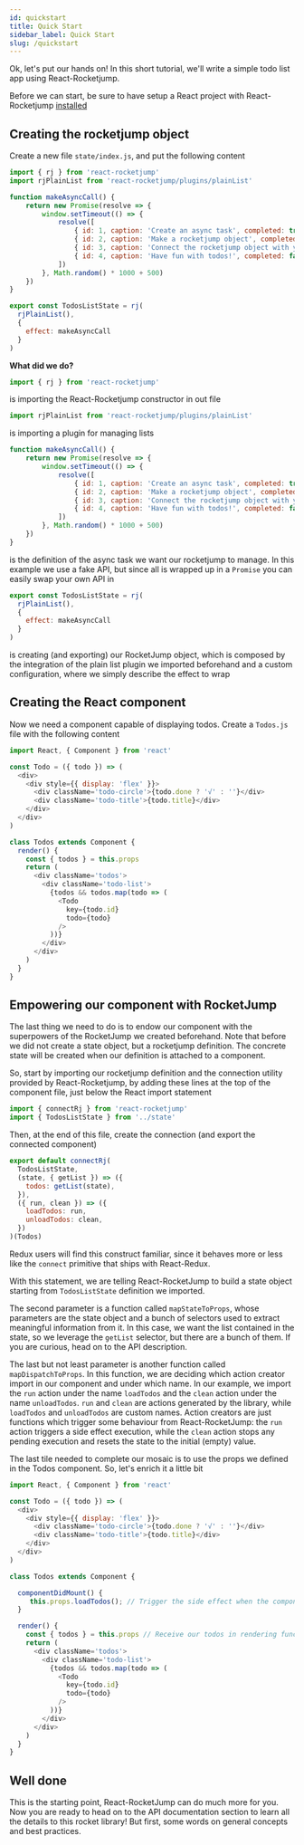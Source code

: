 ```yaml
---
id: quickstart
title: Quick Start
sidebar_label: Quick Start
slug: /quickstart
---
```

Ok, let's put our hands on! In this short tutorial, we'll write a simple todo list app using React-Rocketjump.

Before we can start, be sure to have setup a React project with React-Rocketjump [installed](installation.md)

## Creating the rocketjump object
Create a new file `state/index.js`, and put the following content

```js
import { rj } from 'react-rocketjump'
import rjPlainList from 'react-rocketjump/plugins/plainList'

function makeAsyncCall() {
    return new Promise(resolve => {
        window.setTimeout(() => {
            resolve([
                { id: 1, caption: 'Create an async task', completed: true },
                { id: 2, caption: 'Make a rocketjump object', completed: true},
                { id: 3, caption: 'Connect the rocketjump object with your React component', completed: false },
                { id: 4, caption: 'Have fun with todos!', completed: false }
            ])
        }, Math.random() * 1000 + 500)
    })
}

export const TodosListState = rj(
  rjPlainList(),
  {
    effect: makeAsyncCall
  }
)
```

__What did we do?__

```js
import { rj } from 'react-rocketjump'
```
is importing the React-Rocketjump constructor in out file


```js
import rjPlainList from 'react-rocketjump/plugins/plainList'
```
is importing a plugin for managing lists

```js
function makeAsyncCall() {
    return new Promise(resolve => {
        window.setTimeout(() => {
            resolve([
                { id: 1, caption: 'Create an async task', completed: true },
                { id: 2, caption: 'Make a rocketjump object', completed: true},
                { id: 3, caption: 'Connect the rocketjump object with your React component', completed: false },
                { id: 4, caption: 'Have fun with todos!', completed: false }
            ])
        }, Math.random() * 1000 + 500)
    })
}
```
is the definition of the async task we want our rocketjump to manage. In this example we use a fake API, but since all is wrapped up in a `Promise` you can easily swap your own API in

```js
export const TodosListState = rj(
  rjPlainList(),
  {
    effect: makeAsyncCall
  }
)
```
is creating (and exporting) our RocketJump object, which is composed by the integration of the plain list plugin we imported beforehand and a custom configuration, where we simply describe the effect to wrap

## Creating the React component
Now we need a component capable of displaying todos. Create a `Todos.js` file with the following content

```js
import React, { Component } from 'react'

const Todo = ({ todo }) => (
  <div>
    <div style={{ display: 'flex' }}>
      <div className='todo-circle'>{todo.done ? '√' : ''}</div>
      <div className='todo-title'>{todo.title}</div>
    </div>
  </div>
)

class Todos extends Component {
  render() {
    const { todos } = this.props
    return (
      <div className='todos'>
        <div className='todo-list'>
          {todos && todos.map(todo => (
            <Todo
              key={todo.id}
              todo={todo}
            />
          ))}
        </div>
      </div>
    )
  }
}
```

## Empowering our component with RocketJump
The last thing we need to do is to endow our component with the superpowers of the RocketJump we created beforehand. Note that before we did not create a state object, but a rocketjump definition. The concrete state will be created when our definition is attached to a component.

So, start by importing our rocketjump definition and the connection utility provided by React-Rocketjump, by adding these lines at the top of the component file, just below the React import statement

```js
import { connectRj } from 'react-rocketjump'
import { TodosListState } from '../state'
```

Then, at the end of this file, create the connection (and export the connected component)

```js
export default connectRj(
  TodosListState,
  (state, { getList }) => ({
    todos: getList(state),
  }),
  ({ run, clean }) => ({
    loadTodos: run,
    unloadTodos: clean,
  })
)(Todos)

```
Redux users will find this construct familiar, since it behaves more or less like the `connect` primitive that ships with React-Redux.

With this statement, we are telling React-RocketJump to build a state object starting from `TodosListState` definition we imported.

The second parameter is a function called `mapStateToProps`, whose parameters are the state object and a bunch of selectors used to extract meaningful information from it. In this case, we want the list contained in the state, so we leverage the `getList` selector, but there are a bunch of them. If you are curious, head on to the API description.

The last but not least parameter is another function called `mapDispatchToProps`. In this function, we are deciding which action creator import in our component and under which name. In our example, we import the `run` action under the name `loadTodos` and the `clean` action under the name `unloadTodos`. `run` and `clean` are actions generated by the library, while `loadTodos` and `unloadTodos` are custom names. Action creators are just functions which trigger some behaviour from React-RocketJump: the `run` action triggers a side effect execution, while the `clean` action stops any pending execution and resets the state to the initial (empty) value.

The last tile needed to complete our mosaic is to use the props we defined in the Todos component. So, let's enrich it a little bit

```js
import React, { Component } from 'react'

const Todo = ({ todo }) => (
  <div>
    <div style={{ display: 'flex' }}>
      <div className='todo-circle'>{todo.done ? '√' : ''}</div>
      <div className='todo-title'>{todo.title}</div>
    </div>
  </div>
)

class Todos extends Component {

  componentDidMount() {
     this.props.loadTodos(); // Trigger the side effect when the component mounts
  }

  render() {
    const { todos } = this.props // Receive our todos in rendering function
    return (
      <div className='todos'>
        <div className='todo-list'>
          {todos && todos.map(todo => (
            <Todo
              key={todo.id}
              todo={todo}
            />
          ))}
        </div>
      </div>
    )
  }
}
```

## Well done
This is the starting point, React-RocketJump can do much more for you. Now you are ready to head on to the API documentation section to learn all the details to this rocket library! But first, some words on general concepts and best practices.
